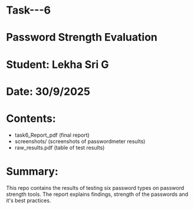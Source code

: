 # Task---6
# Password Strength Evaluation
# Student: Lekha Sri G
# Date: 30/9/2025

# Contents:
- task6_Report_pdf  (final report)
- screenshots/ (screenshots of passwordmeter results)
- raw_results.pdf (table of test results)

# Summary:
This repo contains the results of testing six password types on password strength tools. The report explains findings, strength of the passwords and it's best practices.
